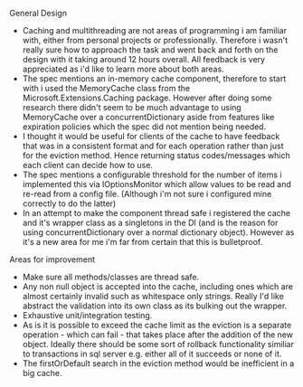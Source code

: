 General Design
- Caching and multithreading are not areas of programming i am familiar with, either from personal projects or professionally. Therefore i wasn't really sure how to approach the task and went back and forth on the design with it
  taking around 12 hours overall. All feedback is very appreciated as i'd like to learn more about both areas.
- The spec mentions an in-memory cache component, therefore to start with i used the MemoryCache class from the Microsoft.Extensions.Caching package. However after doing some research there didn't seem to be much 
  advantage to using MemoryCache over a concurrentDictionary aside from features like expiration policies which the spec did not mention being needed. 
- I thought it would be useful for clients of the cache to have feedback that was in a consistent format and for each operation rather than just for the eviction method. Hence returning status codes/messages which each client
  can decide how to use. 
- The spec mentions a configurable threshold for the number of items i implemented this via IOptionsMonitor which allow values to be read and re-read from a config file. (Although i'm not sure i configured mine correctly to do the latter) 
- In an attempt to make the component thread safe i registered the cache and it's wrapper class as a singletons in the DI (and is the reason for using concurrentDictionary over a normal dictionary object). However as it's a new
  area for me i'm far from certain that this is bulletproof.  

Areas for improvement
- Make sure all methods/classes are thread safe. 
- Any non null object is accepted into the cache, including ones which are almost certainly invalid such as whitespace only strings. Really I'd like abstract the validation into its own class as its bulking out the wrapper.
- Exhaustive unit/integration testing. 
- As is it is possible to exceed the cache limit as the eviction is a separate operation - which can fail - that takes place after the addition of the new object. Ideally there should be some sort of rollback functionality
  similiar to transactions in sql server e.g. either all of it succeeds or none of it. 
- The firstOrDefault search in the eviction method would be inefficient in a big cache. 